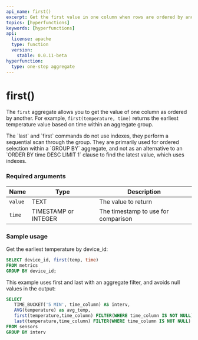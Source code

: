```yaml
---
api_name: first()
excerpt: Get the first value in one column when rows are ordered by another column
topics: [hyperfunctions]
keywords: [hyperfunctions]
api:
  license: apache
  type: function
  version:
    stable: 0.0.11-beta
hyperfunction:
  type: one-step aggregate
---
```


# first()

The `first` aggregate allows you to get the value of one column
as ordered by another. For example, `first(temperature, time)` returns the
earliest temperature value based on time within an aggregate group.

<highlight type="important">
The `last` and `first` commands do not use indexes, they perform a sequential
scan through the group. They are primarily used for ordered selection within a
`GROUP BY` aggregate, and not as an alternative to an
`ORDER BY time DESC LIMIT 1` clause to find the latest value, which uses
indexes.
</highlight>

### Required arguments

|Name|Type|Description|
|---|---|---|
|`value`|TEXT|The value to return|
|`time`|TIMESTAMP or INTEGER|The timestamp to use for comparison|

### Sample usage

Get the earliest temperature by device_id:

```sql
SELECT device_id, first(temp, time)
FROM metrics
GROUP BY device_id;
```

This example uses first and last with an aggregate filter, and avoids null
values in the output:

```sql
SELECT
   TIME_BUCKET('5 MIN', time_column) AS interv,
   AVG(temperature) as avg_temp,
   first(temperature,time_column) FILTER(WHERE time_column IS NOT NULL) AS beg_temp,
   last(temperature,time_column) FILTER(WHERE time_column IS NOT NULL) AS end_temp
FROM sensors
GROUP BY interv
```
